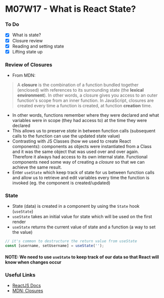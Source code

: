 # M07W17 - What is React State?

### To Do
- [x] What is state?
- [x] Closure review
- [x] Reading and setting state
- [x] Lifting state up

### Review of Closures
- From MDN:
> A **closure** is the combination of a function bundled together (enclosed) with references to its surrounding state (the **lexical environment**). In other words, a closure gives you access to an outer function's scope from an inner function. In JavaScript, closures are created every time a function is created, at function **creation** time.
- In other words, functions remember where they were declared and what variables were in scope (they had access to) at the time they were declared
- This allows us to preserve _state_ in between function calls (subsequent calls to the function can use the updated state value)
- Contrasting with JS Classes (how we used to create React components): components as objects were instantiated from a Class and it was the same object that was used over and over again. Therefore it always had access to its own internal state. Functional components need some way of creating a _closure_ so that we can achieve the same result.
- Enter `useState` which keep track of state for us between function calls and allow us to retrieve and edit variables every time the function is invoked (eg. the component is created/updated)

### State
- State (data) is created in a component by using the `State` hook (`useState`)
- `useState` takes an initial value for state which will be used on the first render
- `useState` returns the current value of state and a function (a way to set the value)

```js
// it's common to destructure the return value from useState
const [username, setUsername] = useState('');
```

#### NOTE: We need to use `useState` to keep track of our data so that React will know when changes occur 

### Useful Links
- [ReactJS Docs](https://react.dev/)
- [MDN: Closures](https://developer.mozilla.org/en-US/docs/Web/JavaScript/Closures)
